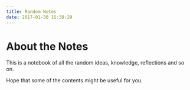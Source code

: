 ```yaml
---
title: Random Notes
date: 2017-01-30 15:38:29
---
```


# About the Notes

This is a notebook of all the random ideas, knowledge, reflections and so on.

Hope that some of the contents might be useful for you.
